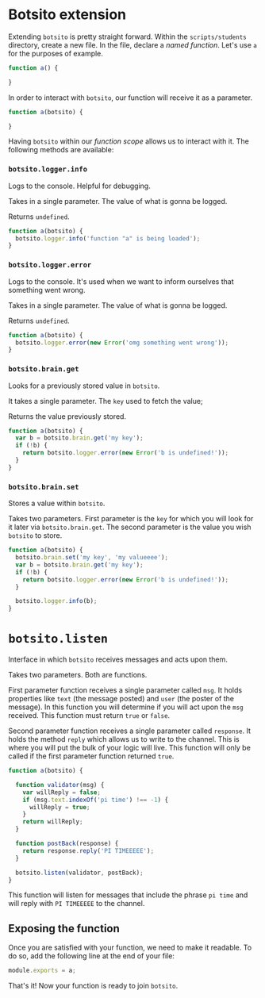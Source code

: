 # Botsito extension

Extending `botsito` is pretty straight forward. Within the `scripts/students` directory, create a new file. In the file, declare a _named function_. Let's use `a` for the purposes of example.

```js
function a() {

}
```

In order to interact with `botsito`, our function will receive it as a parameter.

```js
function a(botsito) {

}
```

Having `botsito` within our _function scope_ allows us to interact with it. The following methods are available:

### `botsito.logger.info`
Logs to the console. Helpful for debugging.

Takes in a single parameter.
The value of what is gonna be logged.

Returns `undefined`.

```js
function a(botsito) {
  botsito.logger.info('function "a" is being loaded');
}
```
### `botsito.logger.error`
Logs to the console. It's used when we want to inform ourselves that something went wrong.

Takes in a single parameter.
The value of what is gonna be logged.

Returns `undefined`.

```js
function a(botsito) {
  botsito.logger.error(new Error('omg something went wrong'));
}
```

### `botsito.brain.get`
Looks for a previously stored value in `botsito`.

It takes a single parameter.
The `key` used to fetch the value;

Returns the value previously stored.

```js
function a(botsito) {
  var b = botsito.brain.get('my key');
  if (!b) {
    return botsito.logger.error(new Error('b is undefined!'));
  }
}
```

### `botsito.brain.set`
Stores a value within `botsito`.

Takes two parameters.
First parameter is the `key` for which you will look for it later via `botsito.brain.get`.
The second parameter is the value you wish `botsito` to store.

```js
function a(botsito) {
  botsito.brain.set('my key', 'my valueeee');
  var b = botsito.brain.get('my key');
  if (!b) {
    return botsito.logger.error(new Error('b is undefined!'));
  }

  botsito.logger.info(b);
}
```

# `botsito.listen`
Interface in which `botsito` receives messages and acts upon them.

Takes two parameters. Both are functions.

First parameter function receives a single parameter called `msg`. It holds properties like `text` (the message posted) and `user` (the poster of the message). In this function you will determine if you will act upon the `msg` received. This function must return `true` or `false`.

Second parameter function receives a single parameter called `response`. It holds the method `reply` which allows us to write to the channel. This is where you will put the bulk of your logic will live. This function will only be called if the first parameter function returned `true`.

```js
function a(botsito) {

  function validator(msg) {
    var willReply = false;
    if (msg.text.indexOf('pi time') !== -1) {
      willReply = true;
    }
    return willReply;
  }

  function postBack(response) {
    return response.reply('PI TIMEEEEE');
  }

  botsito.listen(validator, postBack);
}
```

This function will listen for messages that include the phrase `pi time` and will reply with `PI TIMEEEEE` to the channel.

## Exposing the function

Once you are satisfied with your function, we need to make it readable. To do so, add the following line at the end of your file:

```js
module.exports = a;
```

That's it! Now your function is ready to join `botsito`.
